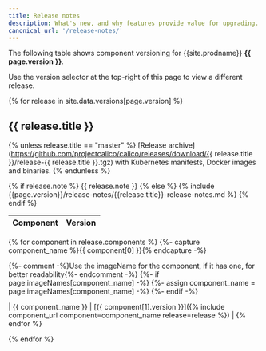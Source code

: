 ```yaml
---
title: Release notes
description: What's new, and why features provide value for upgrading.
canonical_url: '/release-notes/'
---
```


The following table shows component versioning for {{site.prodname}}  **{{ page.version }}**.

Use the version selector at the top-right of this page to view a different release.

{% for release in site.data.versions[page.version] %}
## {{ release.title }}
{% unless release.title == "master" %}
[Release archive](https://github.com/projectcalico/calico/releases/download/{{ release.title }}/release-{{ release.title }}.tgz) with Kubernetes manifests, Docker images and binaries.
{% endunless %}

{% if release.note %}
{{ release.note }}
{% else %}
{% include {{page.version}}/release-notes/{{release.title}}-release-notes.md %}
{% endif %}

| Component              | Version |
|------------------------|---------|
{% for component in release.components %}
{%- capture component_name %}{{ component[0] }}{% endcapture -%}

{%- comment -%}Use the imageName for the component, if it has one, for better readability{%- endcomment -%}
{%- if page.imageNames[component_name] -%}
    {%- assign component_name = page.imageNames[component_name] -%}
{%- endif -%}

| {{ component_name }}   | [{{ component[1].version }}]({% include component_url component=component_name release=release %}) |
{% endfor %}

{% endfor %}
